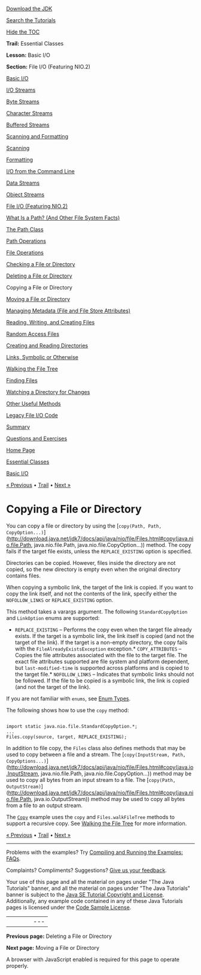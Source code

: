[Download
the JDK](http://java.sun.com/javase/6/download.jsp)
  
[Search the
Tutorials](../../search.html)
  
[Hide the TOC](javascript:toggleLeft())

**Trail:** Essential Classes
  
**Lesson:** Basic I/O
  
**Section:** File I/O (Featuring NIO.2)

[Basic I/O](index.html)

[I/O Streams](streams.html)

[Byte Streams](bytestreams.html)

[Character Streams](charstreams.html)

[Buffered Streams](buffers.html)

[Scanning and Formatting](scanfor.html)

[Scanning](scanning.html)

[Formatting](formatting.html)

[I/O from the Command Line](cl.html)

[Data Streams](datastreams.html)

[Object Streams](objectstreams.html)

[File I/O (Featuring NIO.2)](fileio.html)

[What Is a Path? (And Other File System Facts)](path.html)

[The Path Class](pathClass.html)

[Path Operations](pathOps.html)

[File Operations](fileOps.html)

[Checking a File or Directory](check.html)

[Deleting a File or Directory](delete.html)

Copying a File or Directory

[Moving a File or Directory](move.html)

[Managing Metadata (File and File Store Attributes)](fileAttr.html)

[Reading, Writing, and Creating Files](file.html)

[Random Access Files](rafs.html)

[Creating and Reading Directories](dirs.html)

[Links, Symbolic or Otherwise](links.html)

[Walking the File Tree](walk.html)

[Finding Files](find.html)

[Watching a Directory for Changes](notification.html)

[Other Useful Methods](misc.html)

[Legacy File I/O Code](legacy.html)

[Summary](summary.html)

[Questions and Exercises](QandE/questions.html)

[Home Page](../../index.html)
>
[Essential Classes](../index.html)
>
[Basic I/O](index.html)

[« Previous](delete.html) • [Trail](../TOC.html) • [Next »](move.html)

# Copying a File or Directory

You can copy a file or directory by using the
[`copy(Path, Path, CopyOption...)`](http://download.java.net/jdk7/docs/api/java/nio/file/Files.html#copy(java.nio.file.Path, java.nio.file.Path, java.nio.file.CopyOption...)) method. The copy fails if the target file exists, unless the
`REPLACE_EXISTING` option is specified.

Directories can be copied. However, files inside the directory
are not copied, so the new directory is empty even when the original
directory contains files.

When copying a symbolic link, the target of the link is copied.
If you want to copy the link itself, and not the contents of the link,
specify either the `NOFOLLOW_LINKS` or
`REPLACE_EXISTING` option.

This method takes a varargs argument.
The following `StandardCopyOption` and `LinkOption`
enums are supported:

* `REPLACE_EXISTING` – Performs the copy even when
  the target file already exists. If the target is a symbolic link,
  the link itself is copied (and not the target of the link).
  If the target is a non-empty directory, the copy fails with
  the `FileAlreadyExistsException` exception.* `COPY_ATTRIBUTES` – Copies the file attributes
    associated with the file to the target file.
    The exact file attributes supported
    are file system and platform dependent,
    but `last-modified-time` is
    supported across platforms and is copied to the target file.* `NOFOLLOW_LINKS` – Indicates that symbolic
      links should not be followed. If the file to be copied is a
      symbolic link, the link is copied (and not the target of the link).

If you are not familiar with `enums`, see
[Enum Types](../../java/javaOO/enum.html).

The following shows how to use the `copy` method:

```

import static java.nio.file.StandardCopyOption.*;
...
Files.copy(source, target, REPLACE_EXISTING);

```

In addition to file copy, the `Files` class
also defines methods that may be used to copy between a file and
a stream. The
[`copy(InputStream, Path, CopyOptions...)`](http://download.java.net/jdk7/docs/api/java/nio/file/Files.html#copy(java.io.InputStream, java.nio.file.Path, java.nio.file.CopyOption...)) method may be used to copy all bytes from an input stream to a file. The
[`copy(Path, OutputStream)`](http://download.java.net/jdk7/docs/api/java/nio/file/Files.html#copy(java.nio.file.Path, java.io.OutputStream)) method may be used to copy all bytes from a file to an output stream.

The
[`Copy`](examples/Copy.java) example uses the `copy` and
`Files.walkFileTree` methods to support a recursive copy.
See
[Walking the File Tree](walk.html) for more information.

[« Previous](delete.html)
•
[Trail](../TOC.html)
•
[Next »](move.html)

---

Problems with the examples? Try [Compiling and Running
the Examples: FAQs](../../information/run-examples.html).
  
Complaints? Compliments? Suggestions? [Give
us your feedback](http://download.oracle.com/javase/feedback.html).

Your use of this page and all the material on pages under "The Java Tutorials" banner,
and all the material on pages under "The Java Tutorials" banner is subject to the [Java SE Tutorial Copyright
and License](../../information/license.html).
Additionally, any example code contained in any of these Java
Tutorials pages is licensed under the
[Code
Sample License](http://developers.sun.com/license/berkeley_license.html).

|  |  |  |  |  |
| --- | --- | --- | --- | --- |
| |  |  | | --- | --- | | duke image | Oracle logo | | [About Oracle](http://www.oracle.com/us/corporate/index.html) | [Oracle Technology Network](http://www.oracle.com/technology/index.html) | [Terms of Service](https://www.samplecode.oracle.com/servlets/CompulsoryClickThrough?type=TermsOfService) | Copyright © 1995, 2011 Oracle and/or its affiliates. All rights reserved. |

**Previous page:** Deleting a File or Directory
  
**Next page:** Moving a File or Directory




A browser with JavaScript enabled is required for this page to operate properly.